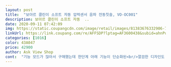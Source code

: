 ```yaml
---
layout: post 
title:  "보아르 클린이 소프트 자동 압력센서 음파 전동칫솔, VO-OC001" 
description: 보아르 클린이 소프트 자동  ..
date: 2020-09-11 07:42:09 
img: https://static.coupangcdn.com/image/retail/images/81383676332906-7825fd50-987d-47fc-9260-5ce45b2e6f5d.jpg 
linkUrl: https://link.coupang.com/re/AFFSDP?lptag=AF3600438&subid=ahnPublicAsk&pageKey=1516177731&itemId=2602078269&vendorItemId=70593234340&traceid=V0-113-17af32e9bfe12a5f 
categories: [1016] 
color: 43A047 
price: 42900 
author: Ask View Shop 
cont:  "기능 모드가 많아서 구매했는데 한단계 아래 기능이 단순화된<br/>깔끔한 디자인도 괜찮고 가격도 괜찮고, 양치후 개운함도 좋은편이라 추천 할만하네요.<br/> 치솔은 좀 싸려나... <br/>.<br/>?(아직 안봄)<br/>다만, 모드에 따라서 머리에서 싸이렌 소리가 납니다.<br/> ㅋㅋ<br/>단점 아직 모르겠어요<br/>로즈골드 색이라 고급스럽고 예뻐요<br/>모델이 더 실용적일 듯하네요.<br/> 기능들 전부 골라가며 다 쓸 일이 없음.<br/><br/>양치후가 개운하네요.<br/> 기존 오랄비 보다 나은거 같아요.<br/><br/>장점 무난하게 쓰기 좋고 가벼워요<br/>저는 지금까지 전동칫솔도 안써보다가 근래들어 이가 잘 안닦인다는 느낌이 너무 강해서 해당제품을 구매했습니다.<br/> 오늘 아침부터해서 지금까지 두번 써본게 다지만 매우매우매우 만족스럽습니다.<br/> 마치 스케일링 한것처럼 이가 맨질맨질한것이 정말 제대로 닦았다라는 기분이 듭니다.<br/> 다좋은데 입천장이 좀 예민해서 그쪽에 닿을때 마다 너무 간지럽네요 ㅠㅠ 그리고 충전중인데 아직 까지 깜빡이는게 좀 이상합니다.<br/> 완충이 되어도 불이 깜빡이는 걸까요? 이부분 답변주시면 정말 감사하겠습니다.<br/><br/>해보시면 아실 듯.<br/>.<br/>^^<br/>" 
---
```

